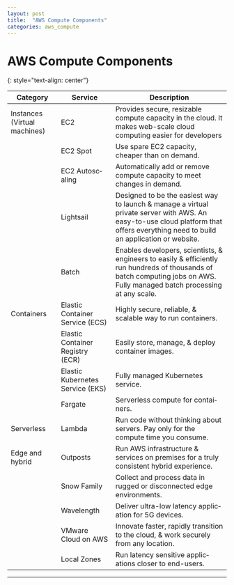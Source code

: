 ```yaml
---
layout: post
title:  "AWS Compute Components"
categories: aws_compute
---
```


# AWS Compute Components
{: style="text-align: center"}

| Category | Service | Descri­ption |
| --- | --- | --- | 
| Instances (Virtual machines) | EC2 | Provides secure, resizable compute capacity in the cloud. It makes web-scale cloud computing easier for develo­pers |
| | EC2 Spot | Use spare EC2 capacity, cheaper than on demand. | 
| | EC2 Autosc­aling | Automa­tically add or remove compute capacity to meet changes in demand. |
| | Lightsail | Designed to be the easiest way to launch & manage a virtual private server with AWS. An easy-t­o-use cloud platform that offers everything need to build an applic­ation or website. |
| | Batch | Enables develo­pers, scient­ists, & engineers to easily & effici­ently run hundreds of thousands of batch computing jobs on AWS. Fully managed batch processing at any scale.|
| Containers | Elastic Container Service (ECS) | Highly secure, reliable, & scalable way to run contai­ners.|
| | Elastic Container Registry (ECR) | Easily store, manage, & deploy container images.|
| | Elastic Kubernetes Service (EKS) | Fully managed Kubernetes service.|
| | Fargate | Serverless compute for contai­ners.|
| Serverless | Lambda | Run code without thinking about servers. Pay only for the compute time you consume.|
| Edge and hybrid | Outposts | Run AWS infras­tru­cture & services on premises for a truly consistent hybrid experi­ence.|
| | Snow Family | Collect and process data in rugged or discon­nected edge enviro­nments.|
| | Wavelength | Deliver ultra-low latency applic­ation for 5G devices.|
| | VMware Cloud on AWS | Innovate faster, rapidly transition to the cloud, & work securely from any location.|
| | Local Zones | Run latency sensitive applic­ations closer to end-users.|

---